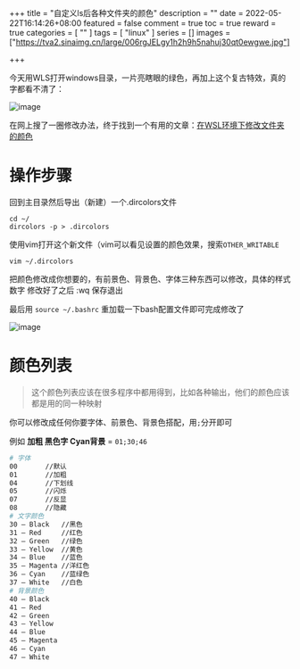 +++
title = "自定义ls后各种文件夹的颜色"
description = ""
date = 2022-05-22T16:14:26+08:00
featured = false
comment = true
toc = true
reward = true
categories = [
  ""
]
tags = [
  "linux"
]
series = []
images = ["https://tva2.sinaimg.cn/large/006rgJELgy1h2h9h5nahuj30qt0ewgwe.jpg"]

+++

今天用WLS打开windows目录，一片亮瞎眼的绿色，再加上这个复古特效，真的字都看不清了：

![image](https://tva3.sinaimg.cn/large/006rgJELgy1h2h94lpkckj30it047q5g.jpg)

在网上搜了一圈修改办法，终于找到一个有用的文章：[在WSL环境下修改文件夹的颜色](https://sspai.com/post/39499)

# 操作步骤

回到主目录然后导出（新建）一个.dircolors文件

```
cd ~/
dircolors -p > .dircolors
```

使用vim打开这个新文件（vim可以看见设置的颜色效果，搜索`OTHER_WRITABLE`

```
vim ~/.dircolors
```

把颜色修改成你想要的，有前景色、背景色、字体三种东西可以修改，具体的样式数字
修改好了之后 :wq 保存退出

最后用 `source ~/.bashrc` 重加载一下bash配置文件即可完成修改了

![image](https://tva2.sinaimg.cn/large/006rgJELgy1h2h9h5nahuj30qt0ewgwe.jpg)



# 颜色列表

> 这个颜色列表应该在很多程序中都用得到，比如各种输出，他们的颜色应该都是用的同一种映射

你可以修改成任何你要字体、前景色、背景色搭配，用`;`分开即可

例如 **加粗 黑色字 Cyan背景** = `01;30;46`

```bash
# 字体
00 　　　 //默认
01 　　 　//加粗
04 　 　　//下划线
05 　 　　//闪烁
07 　 　　//反显
08 　 　　//隐藏
# 文字颜色 
30 — Black   //黑色
31 — Red     //红色
32 — Green   //绿色
33 — Yellow  //黄色
34 — Blue    //蓝色
35 — Magenta //洋红色
36 — Cyan    //蓝绿色
37 — White   //白色
# 背景颜色 
40 — Black 
41 — Red 
42 — Green 
43 — Yellow 
44 — Blue 
45 — Magenta 
46 — Cyan 
47 – White
```

